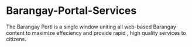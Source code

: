 # Barangay-Portal-Services
The Barangay Portl is a single window uniting all web-based Barangay content to maximize effeciency   and provide rapid , high quality services to citizens.
